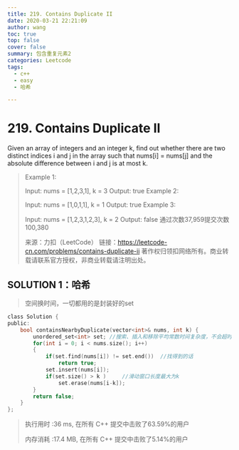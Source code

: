 ```yaml
---
title: 219. Contains Duplicate II
date: 2020-03-21 22:21:09
author: wang
toc: true
top: false
cover: false
summary: 包含重复元素2
categories: Leetcode
tags:
  - c++
  - easy
  - 哈希

---
```


# 219. Contains Duplicate II

Given an array of integers and an integer k, find out whether there are two distinct indices i and j in the array such that nums[i] = nums[j] and the absolute difference between i and j is at most k.



> Example 1:
>
> Input: nums = [1,2,3,1], k = 3
> Output: true
> Example 2:
>
> Input: nums = [1,0,1,1], k = 1
> Output: true
> Example 3:
>
> Input: nums = [1,2,3,1,2,3], k = 2
> Output: false
> 通过次数37,959提交次数100,380
>
> 来源：力扣（LeetCode）
> 链接：https://leetcode-cn.com/problems/contains-duplicate-ii
> 著作权归领扣网络所有。商业转载请联系官方授权，非商业转载请注明出处。

## SOLUTION 1：哈希

> 空间换时间，一切都用的是封装好的set

```c
class Solution {
public:
    bool containsNearbyDuplicate(vector<int>& nums, int k) {
        unordered_set<int> set; //搜索、插入和移除平均常数时间复杂度，不会超时
        for(int i = 0; i < nums.size(); i++)
        {
            if(set.find(nums[i]) != set.end())  //找得到的话
                return true;
            set.insert(nums[i]);
            if(set.size() > k )     //滑动窗口长度最大为k 
                set.erase(nums[i-k]); 
        }
        return false;
    }
};
```

> 执行用时 :36 ms, 在所有 C++ 提交中击败了63.59%的用户
>
> 内存消耗 :17.4 MB, 在所有 C++ 提交中击败了5.14%的用户



